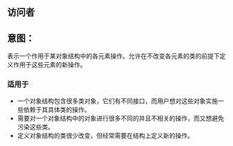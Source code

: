 ## 访问者
## 意图：
表示一个作用于某对象结构中的各元素操作。允许在不改变各元素的类的前提下定义作用于这些元素的新操作。


### 适用于

* 一个对象结构包含很多类对象，它们有不同接口，而用户想对这些对象实施一些依赖于其具体类的操作。
* 需要对一个对象结构中的对象进行很多不同的并且不相关的操作，而又想避免污染这些类。
* 定义对象结构的类很少改变，但经常需要在结构上定义新的操作。
